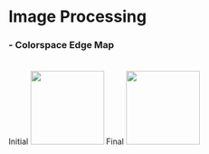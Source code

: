 # Image Processing
### - Colorspace Edge Map <br><br> 
Initial  <img src="https://github.com/shvm-k/Image_Processing/assets/96217047/78d95df7-57ef-4389-9ee2-dd56506c66d1" width="130" height="130" />        Final <img src="https://github.com/shvm-k/Image_Processing/assets/96217047/9696f7d2-7000-46a3-b5a3-dc6e0847e076" width="130" height="130" /> 
